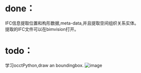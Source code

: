 # done：
IFC信息提取位置和构形数据,meta-data,并且提取空间组织关系实体。  
提取的IFC文件可以在bimvision打开。  
# todo：  
学习occtPython,draw an boundingbox.
![image](https://github.com/deliciousteas/IFC_info_extraction/assets/107855849/6dfb11a4-3195-426c-b24e-6c9d2dfa7bb5)

